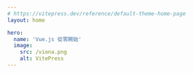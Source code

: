 ```yaml
---
# https://vitepress.dev/reference/default-theme-home-page
layout: home

hero:
  name: 'Vue.js 從零開始'
  image:
    src: /viona.png
    alt: VitePress
---
```

